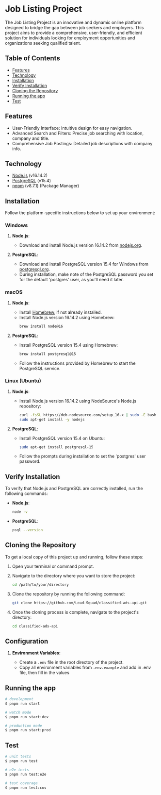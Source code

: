 # Job Listing Project

The Job Listing Project is an innovative and dynamic online platform designed to bridge the gap between job seekers and employers. This project aims to provide a comprehensive, user-friendly, and efficient solution for individuals looking for employment opportunities and organizations seeking qualified talent.

## Table of Contents

- [Features](#features)
- [Technology](#technology)
- [Installation](#installation)
- [Verify Installation](#verify-installation)
- [Cloning the Repository](#cloning-the-repository)
- [Running the app](#running-the-app)
- [Test](#test)

## Features

- User-Friendly Interface: Intuitive design for easy navigation.
- Advanced Search and Filters: Precise job searching with location, company and title.
- Comprehensive Job Postings: Detailed job descriptions with company info.

## Technology

- [Node.js](https://nodejs.org/) (v16.14.2)
- [PostgreSQL](https://www.postgresql.org/) (v15.4)
- [pnpm](https://pnpm.js.org/) (v8.7.1) (Package Manager)

## Installation

Follow the platform-specific instructions below to set up your environment:

### Windows

1. **Node.js**:

   - Download and install Node.js version 16.14.2 from [nodejs.org](https://nodejs.org/).

2. **PostgreSQL**:
   - Download and install PostgreSQL version 15.4 for Windows from [postgresql.org](https://www.postgresql.org/download/windows/).
   - During installation, make note of the PostgreSQL password you set for the default 'postgres' user, as you'll need it later.

### macOS

1. **Node.js**:

   - Install [Homebrew](https://brew.sh/), if not already installed.
   - Install Node.js version 16.14.2 using Homebrew:
     ```bash
     brew install node@16
     ```

2. **PostgreSQL**:
   - Install PostgreSQL version 15.4 using Homebrew:
     ```bash
     brew install postgresql@15
     ```
   - Follow the instructions provided by Homebrew to start the PostgreSQL service.

### Linux (Ubuntu)

1. **Node.js**:

   - Install Node.js version 16.14.2 using NodeSource's Node.js repository:
     ```bash
     curl -fsSL https://deb.nodesource.com/setup_16.x | sudo -E bash -
     sudo apt-get install -y nodejs
     ```

2. **PostgreSQL**:
   - Install PostgreSQL version 15.4 on Ubuntu:
     ```bash
     sudo apt-get install postgresql-15
     ```
   - Follow the prompts during installation to set the 'postgres' user password.

## Verify Installation

To verify that Node.js and PostgreSQL are correctly installed, run the following commands:

- **Node.js**:

  ```bash
  node -v

  ```

- **PostgreSQL**:
  ```bash
  psql --version
  ```

## Cloning the Repository

To get a local copy of this project up and running, follow these steps:

1. Open your terminal or command prompt.

2. Navigate to the directory where you want to store the project:

   ```bash
   cd /path/to/your/directory

   ```

3. Clone the repository by running the following command:

   ```bash
   git clone https://github.com/Lead-Squad/classified-ads-api.git

   ```

4. Once the cloning process is complete, navigate to the project's directory:
   ```bash
   cd classified-ads-api
   ```

## Configuration

1. **Environment Variables:**

   - Create a `.env` file in the root directory of the project.
   - Copy all environment variables from `.env.example` and add in .env file, then fill in the values

## Running the app

```bash
# development
$ pnpm run start

# watch mode
$ pnpm run start:dev

# production mode
$ pnpm run start:prod
```

## Test

```bash
# unit tests
$ pnpm run test

# e2e tests
$ pnpm run test:e2e

# test coverage
$ pnpm run test:cov
```
